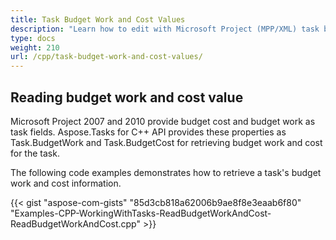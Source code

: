 ```yaml
---
title: Task Budget Work and Cost Values
description: "Learn how to edit with Microsoft Project (MPP/XML) task budget works and costs using Aspose.Tasks for C++."
type: docs
weight: 210
url: /cpp/task-budget-work-and-cost-values/
---
```


## **Reading budget work and cost value**
Microsoft Project 2007 and 2010 provide budget cost and budget work as task fields. Aspose.Tasks for C++ API provides these properties as Task.BudgetWork and Task.BudgetCost for retrieving budget work and cost for the task.

The following code examples demonstrates how to retrieve a task's budget work and cost information.

{{< gist "aspose-com-gists" "85d3cb818a62006b9ae8f8e3eaab6f80" "Examples-CPP-WorkingWithTasks-ReadBudgetWorkAndCost-ReadBudgetWorkAndCost.cpp" >}}
